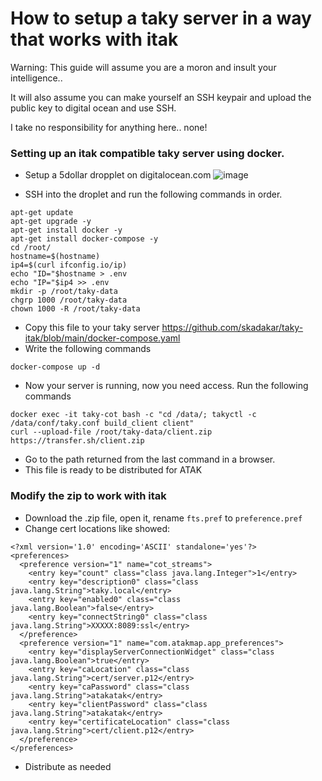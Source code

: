 # How to setup a taky server in a way that works with itak

Warning: This guide will assume you are a moron and insult your intelligence.. 

It will also assume you can make yourself an SSH keypair and upload the public key to digital ocean and use SSH. 

I take no responsibility for anything here.. none!

### Setting up an itak compatible taky server using docker.

* Setup a 5dollar dropplet on digitalocean.com
![image](https://user-images.githubusercontent.com/25975089/162523986-470dbc4b-65dc-44db-a32f-a07b39c645f8.png)

* SSH into the droplet and run the following commands in order.
```
apt-get update
apt-get upgrade -y
apt-get install docker -y
apt-get install docker-compose -y
cd /root/
hostname=$(hostname)
ip4=$(curl ifconfig.io/ip)
echo "ID="$hostname > .env
echo "IP="$ip4 >> .env
mkdir -p /root/taky-data
chgrp 1000 /root/taky-data
chown 1000 -R /root/taky-data
```
* Copy this file to your taky server https://github.com/skadakar/taky-itak/blob/main/docker-compose.yaml
* Write the following commands
```
docker-compose up -d
```
* Now your server is running, now you need access. Run the following commands
```
docker exec -it taky-cot bash -c "cd /data/; takyctl -c /data/conf/taky.conf build_client client"
curl --upload-file /root/taky-data/client.zip https://transfer.sh/client.zip
```

* Go to the path returned from the last command in a browser.
* This file is ready to be distributed for ATAK

### Modify the zip to work with itak
* Download the .zip file, open it, rename `fts.pref` to `preference.pref`
* Change cert locations like showed:
```
<?xml version='1.0' encoding='ASCII' standalone='yes'?>
<preferences>
  <preference version="1" name="cot_streams">
    <entry key="count" class="class java.lang.Integer">1</entry>
    <entry key="description0" class="class java.lang.String">taky.local</entry>
    <entry key="enabled0" class="class java.lang.Boolean">false</entry>
    <entry key="connectString0" class="class java.lang.String">XXXXX:8089:ssl</entry>
  </preference>
  <preference version="1" name="com.atakmap.app_preferences">
    <entry key="displayServerConnectionWidget" class="class java.lang.Boolean">true</entry>
    <entry key="caLocation" class="class java.lang.String">cert/server.p12</entry>
    <entry key="caPassword" class="class java.lang.String">atakatak</entry>
    <entry key="clientPassword" class="class java.lang.String">atakatak</entry>
    <entry key="certificateLocation" class="class java.lang.String">cert/client.p12</entry>
  </preference>
</preferences>
```
* Distribute as needed
